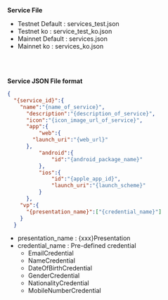 **Service File**

- Testnet Default : services_test.json  
- Testnet ko      : service_test_ko.json  
- Mainnet Default : services.json
- Mainnet ko      : services_ko.json

<br/>
<br/>

**Service JSON File format**
```json
{
  "{service_id}":{
    "name":"{name_of_service}",
	  "description":"{description_of_service}",
	  "icon":"{icon_image_url_of_service}",
	  "app":{
		  "web":{
        "launch_uri":"{web_url}"
      },
		  "android":{
			  "id":"{android_package_name}"
		  },
		  "ios":{
			  "id":"{apple_app_id}",
			  "launch_uri":"{launch_scheme}"
		  }
	  },
    "vp":{
      "{presentation_name}":["{credential_name}"]
    }
  }
```

- presentation_name : {xxx}Presentation
- credential_name : Pre-defined credential
  - EmailCredential
  - NameCredential
  - DateOfBirthCredential
  - GenderCredential
  - NationalityCredential
  - MobileNumberCredential
  
  
